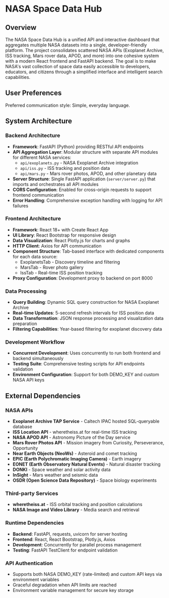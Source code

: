 # NASA Space Data Hub

## Overview

The NASA Space Data Hub is a unified API and interactive dashboard that aggregates multiple NASA datasets into a single, developer-friendly platform. The project consolidates scattered NASA APIs (Exoplanet Archive, ISS tracking, Mars rover data, APOD, and more) into one cohesive system with a modern React frontend and FastAPI backend. The goal is to make NASA's vast collection of space data easily accessible to developers, educators, and citizens through a simplified interface and intelligent search capabilities.

## User Preferences

Preferred communication style: Simple, everyday language.

## System Architecture

### Backend Architecture
- **Framework**: FastAPI (Python) providing RESTful API endpoints
- **API Aggregation Layer**: Modular structure with separate API modules for different NASA services:
  - `api/exoplanets.py` - NASA Exoplanet Archive integration
  - `api/iss.py` - ISS tracking and position data
  - `api/mars.py` - Mars rover photos, APOD, and other planetary data
- **Server Structure**: Single FastAPI application (`server/server.py`) that imports and orchestrates all API modules
- **CORS Configuration**: Enabled for cross-origin requests to support frontend communication
- **Error Handling**: Comprehensive exception handling with logging for API failures

### Frontend Architecture
- **Framework**: React 18+ with Create React App
- **UI Library**: React Bootstrap for responsive design
- **Data Visualization**: React Plotly.js for charts and graphs
- **HTTP Client**: Axios for API communication
- **Component Structure**: Tab-based interface with dedicated components for each data source:
  - ExoplanetsTab - Discovery timeline and filtering
  - MarsTab - Rover photo gallery
  - IssTab - Real-time ISS position tracking
- **Proxy Configuration**: Development proxy to backend on port 8000

### Data Processing
- **Query Building**: Dynamic SQL query construction for NASA Exoplanet Archive
- **Real-time Updates**: 5-second refresh intervals for ISS position data
- **Data Transformation**: JSON response processing and visualization data preparation
- **Filtering Capabilities**: Year-based filtering for exoplanet discovery data

### Development Workflow
- **Concurrent Development**: Uses concurrently to run both frontend and backend simultaneously
- **Testing Suite**: Comprehensive testing scripts for API endpoints validation
- **Environment Configuration**: Support for both DEMO_KEY and custom NASA API keys

## External Dependencies

### NASA APIs
- **Exoplanet Archive TAP Service** - Caltech IPAC hosted SQL-queryable database
- **ISS Location API** - wheretheiss.at for real-time ISS tracking
- **NASA APOD API** - Astronomy Picture of the Day service
- **Mars Rover Photos API** - Mission imagery from Curiosity, Perseverance, Opportunity
- **Near Earth Objects (NeoWs)** - Asteroid and comet tracking
- **EPIC (Earth Polychromatic Imaging Camera)** - Earth imagery
- **EONET (Earth Observatory Natural Events)** - Natural disaster tracking
- **DONKI** - Space weather and solar activity data
- **InSight** - Mars weather and seismic data
- **OSDR (Open Science Data Repository)** - Space biology experiments

### Third-party Services
- **wheretheiss.at** - ISS orbital tracking and position calculations
- **NASA Image and Video Library** - Media search and retrieval

### Runtime Dependencies
- **Backend**: FastAPI, requests, uvicorn for server hosting
- **Frontend**: React, React Bootstrap, Plotly.js, Axios
- **Development**: Concurrently for parallel process management
- **Testing**: FastAPI TestClient for endpoint validation

### API Authentication
- Supports both NASA DEMO_KEY (rate-limited) and custom API keys via environment variables
- Graceful degradation when API limits are reached
- Environment variable management for secure key storage
